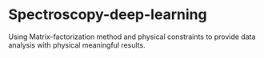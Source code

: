 # Spectroscopy-deep-learning
Using Matrix-factorization method and physical constraints to provide data analysis with physical meaningful results.
